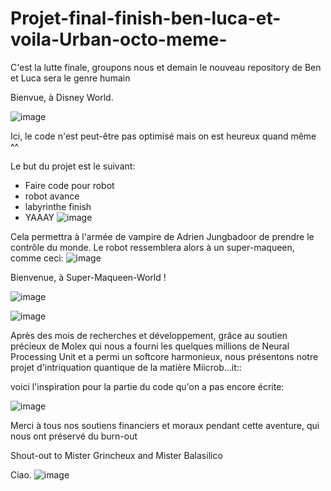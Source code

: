 # Projet-final-finish-ben-luca-et-voila-Urban-octo-meme-
C'est la lutte finale, groupons nous et demain le nouveau repository de Ben et Luca sera le genre humain

Bienvue, à Disney World. 

 ![image](https://github.com/user-attachments/assets/69072027-0428-43d7-a764-8a1279e59e7d)

Ici, le code n'est peut-être pas optimisé mais on est heureux quand même ^^

Le but du projet est le suivant: 
- Faire code pour robot
- robot avance
- labyrinthe finish
- YAAAY
![image](https://github.com/user-attachments/assets/bf52f4db-7298-4530-a3e7-ef4999ed32ce)


Cela permettra à l'armée de vampire de Adrien Jungbadoor de prendre le contrôle du monde. Le robot ressemblera alors à un super-maqueen, comme ceci: 
![image](https://github.com/user-attachments/assets/ad52f964-00fd-4f2d-8ef1-b6e126a10ef5)

Bienvenue, à Super-Maqueen-World !

![image](https://github.com/user-attachments/assets/fdfde5ab-2d0b-45a5-b56f-caa20ad11b37)

![image](https://github.com/user-attachments/assets/41051685-5585-4648-abc1-d05e5e69679c)


Après des mois de recherches et développement, grâce au soutien précieux de Molex qui nous a fourni les quelques millions de Neural Processing Unit et a permi un softcore harmonieux, nous présentons notre projet d'intriquation quantique de la matière Miicrob...it:: 

voici l'inspiration pour la partie du code qu'on a pas encore écrite: 

![image](https://github.com/user-attachments/assets/9ce05686-d29e-4d13-82c8-a8fb50683a22)


Merci à tous nos soutiens financiers et moraux pendant cette aventure, qui nous ont préservé du burn-out

Shout-out to Mister Grincheux and Mister Balasilico 

Ciao. 
![image](https://github.com/user-attachments/assets/419b2522-aef1-4804-ad3c-d45d70bf23dd)




